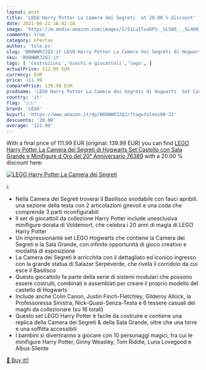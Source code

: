 ```yaml
---
layout: post
title: 'LEGO Harry Potter La Camera dei Segreti  at 20.00 % discount'
date: 2021-06-21 16:42:18
image: 'https://m.media-amazon.com/images/I/51LuITxaOPS._SL500_._SL400_.jpg'
comments: true
category: ofertas
author: 'tole.es'
slug: 'B08WWRJ2QJ-it LEGO Harry Potter La Camera dei Segreti di Hogwarts Set...'
sku: 'B08WWRJ2QJ-it'
tags: [ 'Costruzioni','Giochi e giocattoli','lego', ]
actualPrice: 111.99 EUR
currency: EUR
price: 111.99
comparePrice: 139.99 EUR
prodname: 'LEGO Harry Potter La Camera dei Segreti di Hogwarts  Set Castello con Sala Grande e Minifigure d Oro del 20° Anniversario  76389'
country: 'it'
flag: '🇮🇹'
brand: 'LEGO'
buyurl: 'https://www.amazon.it/dp/B08WWRJ2QJ/?tag=tolees00-21'
descuento: '20.00'
average: '111.99'
---
```


With a final price of 111.99 EUR (original: 139.99 EUR) you can find [LEGO Harry Potter La Camera dei Segreti di Hogwarts  Set Castello con Sala Grande e Minifigure d Oro del 20° Anniversario  76389](https://www.amazon.it/dp/B08WWRJ2QJ/?tag=tolees00-21) with a  20.00 % discount here:

[![LEGO Harry Potter La Camera dei Segreti ](https://m.media-amazon.com/images/I/51LuITxaOPS._SL500_._SL400_.jpg)](https://www.amazon.it/dp/B08WWRJ2QJ/?tag=tolees00-21)

ℹ️:

- Nella Camera dei Segreti troverai il Basilisco snodabile con fauci apribili. una sezione della testa con 2 articolazioni girevoli e una coda che comprende 3 parti riconfigurabili
- Il set di giocattoli da collezione Harry Potter include unesclusiva minifigure dorata di Voldemort, che celebra i 20 anni di magia di LEGO Harry Potter
- Un impressionante set LEGO Hogwarts che contiene la Camera dei Segreti e la Sala Grande, con infinite opportunità di gioco creativo e modalità di esposizione
- La Camera dei Segreti è arricchita con il dettagliato ed iconico ingresso con la grande statua di Salazar Serpeverde, che rivela il corridoio da cui esce il Basilisco
- Questo giocattolo fa parte della serie di sistemi modulari che possono essere costruiti, combinati e assemblati per creare il proprio modello del castello di Hogwarts
- Include anche Colin Canon, Justin Finch-Fletchley, Gilderoy Allock, la Professoressa Sinistra, Nick-Quasi-Senza-Testa e 6 tessere casuali dei maghi da collezionare (su 16 totali)
- Questo set LEGO Harry Potter è facile da costruire e contiene una replica della Camera dei Segreti & della Sala Grande, oltre che una torre e una soffitta accessibili
- I bambini si divertiranno a giocare con 10 personaggi magici, fra cui le minifigure Harry Potter, Ginny Weasley, Tom Riddle, Luna Lovegood e Albus Silente

[🛒 Buy it!!](https://www.amazon.it/dp/B08WWRJ2QJ/?tag=tolees00-21)
